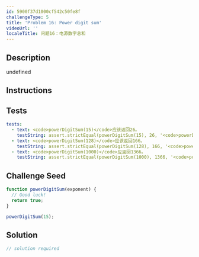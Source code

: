 ```yaml
---
id: 5900f37d1000cf542c50fe8f
challengeType: 5
title: 'Problem 16: Power digit sum'
videoUrl: ''
localeTitle: 问题16：电源数字总和
---
```


## Description
undefined

## Instructions
<section id="instructions">
</section>

## Tests
<section id='tests'>

```yml
tests:
  - text: <code>powerDigitSum(15)</code>应该返回26。
    testString: assert.strictEqual(powerDigitSum(15), 26, '<code>powerDigitSum(15)</code> should return 26.');
  - text: <code>powerDigitSum(128)</code>应该返回166。
    testString: assert.strictEqual(powerDigitSum(128), 166, '<code>powerDigitSum(128)</code> should return 166.');
  - text: <code>powerDigitSum(1000)</code>应返回1366。
    testString: assert.strictEqual(powerDigitSum(1000), 1366, '<code>powerDigitSum(1000)</code> should return 1366.');

```

</section>

## Challenge Seed
<section id='challengeSeed'>

<div id='js-seed'>

```js
function powerDigitSum(exponent) {
  // Good luck!
  return true;
}

powerDigitSum(15);

```

</div>



</section>

## Solution
<section id='solution'>

```js
// solution required
```
</section>
